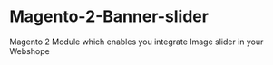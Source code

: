 # Magento-2-Banner-slider
Magento 2 Module which enables you integrate Image slider in your Webshope
